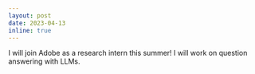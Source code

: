 ```yaml
---
layout: post
date: 2023-04-13
inline: true
---
```


I will join Adobe as a research intern this summer! I will work on question answering with LLMs.